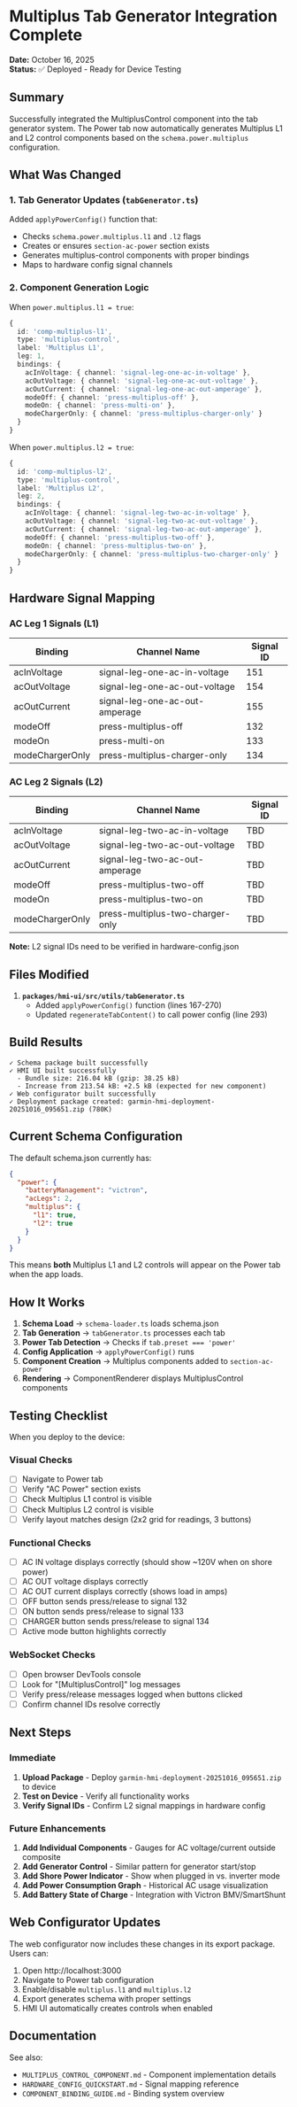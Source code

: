 # Multiplus Tab Generator Integration Complete

**Date:** October 16, 2025  
**Status:** ✅ Deployed - Ready for Device Testing

## Summary

Successfully integrated the MultiplusControl component into the tab generator system. The Power tab now automatically generates Multiplus L1 and L2 control components based on the `schema.power.multiplus` configuration.

## What Was Changed

### 1. Tab Generator Updates (`tabGenerator.ts`)

Added `applyPowerConfig()` function that:
- Checks `schema.power.multiplus.l1` and `.l2` flags
- Creates or ensures `section-ac-power` section exists
- Generates multiplus-control components with proper bindings
- Maps to hardware config signal channels

### 2. Component Generation Logic

When `power.multiplus.l1 = true`:
```typescript
{
  id: 'comp-multiplus-l1',
  type: 'multiplus-control',
  label: 'Multiplus L1',
  leg: 1,
  bindings: {
    acInVoltage: { channel: 'signal-leg-one-ac-in-voltage' },
    acOutVoltage: { channel: 'signal-leg-one-ac-out-voltage' },
    acOutCurrent: { channel: 'signal-leg-one-ac-out-amperage' },
    modeOff: { channel: 'press-multiplus-off' },
    modeOn: { channel: 'press-multi-on' },
    modeChargerOnly: { channel: 'press-multiplus-charger-only' }
  }
}
```

When `power.multiplus.l2 = true`:
```typescript
{
  id: 'comp-multiplus-l2',
  type: 'multiplus-control',
  label: 'Multiplus L2',
  leg: 2,
  bindings: {
    acInVoltage: { channel: 'signal-leg-two-ac-in-voltage' },
    acOutVoltage: { channel: 'signal-leg-two-ac-out-voltage' },
    acOutCurrent: { channel: 'signal-leg-two-ac-out-amperage' },
    modeOff: { channel: 'press-multiplus-two-off' },
    modeOn: { channel: 'press-multiplus-two-on' },
    modeChargerOnly: { channel: 'press-multiplus-two-charger-only' }
  }
}
```

## Hardware Signal Mapping

### AC Leg 1 Signals (L1)
| Binding | Channel Name | Signal ID |
|---------|-------------|-----------|
| acInVoltage | signal-leg-one-ac-in-voltage | 151 |
| acOutVoltage | signal-leg-one-ac-out-voltage | 154 |
| acOutCurrent | signal-leg-one-ac-out-amperage | 155 |
| modeOff | press-multiplus-off | 132 |
| modeOn | press-multi-on | 133 |
| modeChargerOnly | press-multiplus-charger-only | 134 |

### AC Leg 2 Signals (L2)
| Binding | Channel Name | Signal ID |
|---------|-------------|-----------|
| acInVoltage | signal-leg-two-ac-in-voltage | TBD |
| acOutVoltage | signal-leg-two-ac-out-voltage | TBD |
| acOutCurrent | signal-leg-two-ac-out-amperage | TBD |
| modeOff | press-multiplus-two-off | TBD |
| modeOn | press-multiplus-two-on | TBD |
| modeChargerOnly | press-multiplus-two-charger-only | TBD |

**Note:** L2 signal IDs need to be verified in hardware-config.json

## Files Modified

1. **`packages/hmi-ui/src/utils/tabGenerator.ts`**
   - Added `applyPowerConfig()` function (lines 167-270)
   - Updated `regenerateTabContent()` to call power config (line 293)

## Build Results

```
✓ Schema package built successfully
✓ HMI UI built successfully
  - Bundle size: 216.04 kB (gzip: 38.25 kB)
  - Increase from 213.54 kB: +2.5 kB (expected for new component)
✓ Web configurator built successfully
✓ Deployment package created: garmin-hmi-deployment-20251016_095651.zip (780K)
```

## Current Schema Configuration

The default schema.json currently has:
```json
{
  "power": {
    "batteryManagement": "victron",
    "acLegs": 2,
    "multiplus": {
      "l1": true,
      "l2": true
    }
  }
}
```

This means **both** Multiplus L1 and L2 controls will appear on the Power tab when the app loads.

## How It Works

1. **Schema Load** → `schema-loader.ts` loads schema.json
2. **Tab Generation** → `tabGenerator.ts` processes each tab
3. **Power Tab Detection** → Checks if `tab.preset === 'power'`
4. **Config Application** → `applyPowerConfig()` runs
5. **Component Creation** → Multiplus components added to `section-ac-power`
6. **Rendering** → ComponentRenderer displays MultiplusControl components

## Testing Checklist

When you deploy to the device:

### Visual Checks
- [ ] Navigate to Power tab
- [ ] Verify "AC Power" section exists
- [ ] Check Multiplus L1 control is visible
- [ ] Check Multiplus L2 control is visible
- [ ] Verify layout matches design (2x2 grid for readings, 3 buttons)

### Functional Checks
- [ ] AC IN voltage displays correctly (should show ~120V when on shore power)
- [ ] AC OUT voltage displays correctly
- [ ] AC OUT current displays correctly (shows load in amps)
- [ ] OFF button sends press/release to signal 132
- [ ] ON button sends press/release to signal 133
- [ ] CHARGER button sends press/release to signal 134
- [ ] Active mode button highlights correctly

### WebSocket Checks
- [ ] Open browser DevTools console
- [ ] Look for "[MultiplusControl]" log messages
- [ ] Verify press/release messages logged when buttons clicked
- [ ] Confirm channel IDs resolve correctly

## Next Steps

### Immediate
1. **Upload Package** - Deploy `garmin-hmi-deployment-20251016_095651.zip` to device
2. **Test on Device** - Verify all functionality works
3. **Verify Signal IDs** - Confirm L2 signal mappings in hardware config

### Future Enhancements
1. **Add Individual Components** - Gauges for AC voltage/current outside composite
2. **Add Generator Control** - Similar pattern for generator start/stop
3. **Add Shore Power Indicator** - Show when plugged in vs. inverter mode
4. **Add Power Consumption Graph** - Historical AC usage visualization
5. **Add Battery State of Charge** - Integration with Victron BMV/SmartShunt

## Web Configurator Updates

The web configurator now includes these changes in its export package. Users can:
1. Open http://localhost:3000
2. Navigate to Power tab configuration
3. Enable/disable `multiplus.l1` and `multiplus.l2`
4. Export generates schema with proper settings
5. HMI UI automatically creates controls when enabled

## Documentation

See also:
- `MULTIPLUS_CONTROL_COMPONENT.md` - Component implementation details
- `HARDWARE_CONFIG_QUICKSTART.md` - Signal mapping reference
- `COMPONENT_BINDING_GUIDE.md` - Binding system overview

